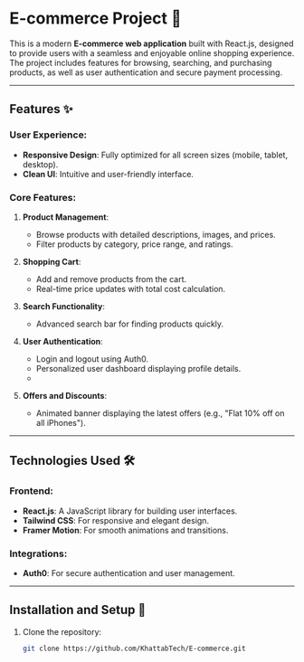 # E-commerce Project 🛒

This is a modern **E-commerce web application** built with React.js, designed to provide users with a seamless and enjoyable online shopping experience. The project includes features for browsing, searching, and purchasing products, as well as user authentication and secure payment processing.

---

## Features ✨

### User Experience:
- **Responsive Design**: Fully optimized for all screen sizes (mobile, tablet, desktop).
- **Clean UI**: Intuitive and user-friendly interface.

### Core Features:
1. **Product Management**:
   - Browse products with detailed descriptions, images, and prices.
   - Filter products by category, price range, and ratings.

2. **Shopping Cart**:
   - Add and remove products from the cart.
   - Real-time price updates with total cost calculation.

3. **Search Functionality**:
   - Advanced search bar for finding products quickly.

4. **User Authentication**:
   - Login and logout using Auth0.
   - Personalized user dashboard displaying profile details.
   - 
5. **Offers and Discounts**:
   - Animated banner displaying the latest offers (e.g., "Flat 10% off on all iPhones").

---

## Technologies Used 🛠️

### Frontend:
- **React.js**: A JavaScript library for building user interfaces.
- **Tailwind CSS**: For responsive and elegant design.
- **Framer Motion**: For smooth animations and transitions.

### Integrations:
- **Auth0**: For secure authentication and user management.

---

## Installation and Setup 🚀

1. Clone the repository:
   ```bash
   git clone https://github.com/KhattabTech/E-commerce.git
